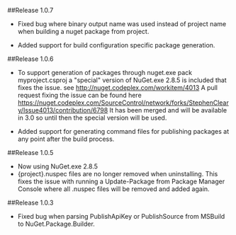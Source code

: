 ##Release 1.0.7

 + Fixed bug where binary output name was used instead of project name when building a nuget package from project.

 + Added support for build configuration specific package generation.

##Release 1.0.6

 + To support generation of packages through nuget.exe pack myproject.csproj a "special" version of 
   NuGet.exe 2.8.5 is included that fixes the issue. see http://nuget.codeplex.com/workitem/4013
   A pull request fixing the issue can be found here https://nuget.codeplex.com/SourceControl/network/forks/StephenCleary/Issue4013/contribution/6798
   It has been merged and will be available in 3.0 so until then the special version will be used.

 + Added support for generating command files for publishing packages at any point after the build process.

##Release 1.0.5

 + Now using NuGet.exe 2.8.5
 + {project}.nuspec files are no longer removed when uninstalling. This fixes the issue with running a Update-Package from Package Manager Console where all .nuspec files will be removed and added again.


##Release 1.0.3

 + Fixed bug when parsing PublishApiKey or PublishSource from MSBuild to NuGet.Package.Builder.
 
 
